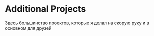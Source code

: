 # Additional Projects
Здесь большинство проектов, которые я делал на скорую руку и в основном для друзей
